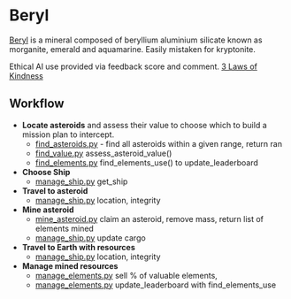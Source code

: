 # Beryl

[Beryl](https://en.wikipedia.org/wiki/Beryl) is a mineral composed of beryllium aluminium silicate known as morganite, emerald and aquamarine. Easily mistaken for kryptonite.

Ethical AI use provided via feedback score and comment. [3 Laws of Kindness](https://www.fullaware.com/posts/aigoldenrule/)


## Workflow

- **Locate asteroids** and assess their value to choose which to build a mission plan to intercept.
  - [find_asteroids.py](find_asteroids.py) - find all asteroids within a given range, return ran
  - [find_value.py](find_falue.py) assess_asteroid_value()
  - [find_elements.py](find_elements.py) find_elements_use() to update_leaderboard
- **Choose Ship**
  - [manage_ship.py](manage_ship.py) get_ship
- **Travel to asteroid** 
  - [manage_ship.py](manage_ship.py) location, integrity
- **Mine asteroid**
  - [mine_asteroid.py](mine_asteroid.py) claim an asteroid, remove mass, return list of elements mined
  - [manage_ship.py](manage_ship.py) update cargo
- **Travel to Earth with resources**
  - [manage_ship.py](manage_ship.py) location, integrity
- **Manage mined resources**
  - [manage_elements.py](manage_elements.py) sell % of valuable elements, 
  - [manage_elements.py](manage_elements.py) update_leaderboard with find_elements_use